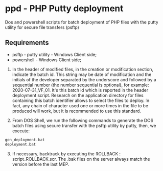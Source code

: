 # ppd - PHP Putty deployment

Dos and powershell scripts for batch deployment of PHP files with the putty utility for secure file transfers (psftp)

Requirements
------------

  * psftp - putty utility - Windows Client side;
  * powershell -  Windows Client side;

1) In the header of modified files, in the creation or modification section,
indicate the batch id. This string may be date of modification and the initials of the developer separated by the
underscore and followed by a sequential number (the number
sequential is optional), for example: 2020-07-31_VF_01. It's this batch id
which is reported in the header deployment script. Research on the
application directory for files containing this batch identifier allows
to select the files to deploy. In fact, any chain of character used one or more times in the file to be produced
will work, but it is recommended to use this standard.

2) From DOS Shell, we run the following commands to generate the
DOS batch files using secure transfer with the psftp utility
by putty, then, we execute:

```bash
gen_deployment.bat
deployment.bat
```

3) If necessary, backtrack by executing the ROLLBACK : script_ROLLBACK.scr. 
The .bak files on the server always match the version before the last MEP. 